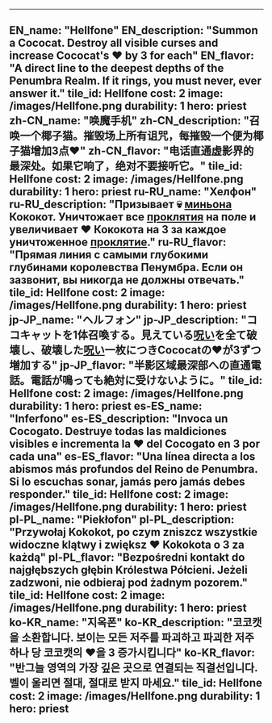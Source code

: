 ---

EN_name: "Hellfone"
EN_description: "Summon a Cococat. Destroy all visible curses and increase Cococat's ❤️ by 3 for each"
EN_flavor: "A direct line to the deepest depths of the Penumbra Realm. If it rings, you must never, ever answer it."
tile_id: Hellfone
cost: 2
image: /images/Hellfone.png
durability: 1
hero: priest
zh-CN_name: "唤魔手机"
zh-CN_description: "召唤一个椰子猫。摧毁场上所有诅咒，每摧毁一个便为椰子猫增加3点❤️"
zh-CN_flavor: "电话直通虚影界的最深处。如果它响了，绝对不要接听它。"
tile_id: Hellfone
cost: 2
image: /images/Hellfone.png
durability: 1
hero: priest
ru-RU_name: "Хелфон"
ru-RU_description: "Призывает 💀 <u>миньона</u> Кококот. Уничтожает все <u>проклятия</u> на поле и увеличивает ❤️ Кококота на 3 за каждое уничтоженное <u>проклятие</u>."
ru-RU_flavor: "Прямая линия с самыми глубокими глубинами королевства Пенумбра. Если он зазвонит, вы никогда не должны отвечать."
tile_id: Hellfone
cost: 2
image: /images/Hellfone.png
durability: 1
hero: priest
jp-JP_name: "ヘルフォン"
jp-JP_description: "ココキャットを1体召喚する。見えている<u>呪い</u>を全て破壊し、破壊した<u>呪い</u>一枚につきCococatの❤️が3ずつ増加する"
jp-JP_flavor: "半影区域最深部への直通電話。電話が鳴っても絶対に受けないように。"
tile_id: Hellfone
cost: 2
image: /images/Hellfone.png
durability: 1
hero: priest
es-ES_name: "Inferfono"
es-ES_description: "Invoca un Cocogato. Destruye todas las maldiciones visibles e incrementa la ❤️ del Cocogato en 3 por cada una"
es-ES_flavor: "Una línea directa a los abismos más profundos del Reino de Penumbra. Si lo escuchas sonar, jamás pero jamás debes responder."
tile_id: Hellfone
cost: 2
image: /images/Hellfone.png
durability: 1
hero: priest
pl-PL_name: "Piekłofon"
pl-PL_description: "Przywołaj Kokokot, po czym zniszcz wszystkie widoczne klątwy i zwiększ ❤️ Kokokota o 3 za każdą"
pl-PL_flavor: "Bezpośredni kontakt do najgłębszych głębin Królestwa Półcieni. Jeżeli zadzwoni, nie odbieraj pod żadnym pozorem."
tile_id: Hellfone
cost: 2
image: /images/Hellfone.png
durability: 1
hero: priest
ko-KR_name: "지옥폰"
ko-KR_description: "코코캣을 소환합니다. 보이는 모든 저주를 파괴하고 파괴한 저주 하나 당 코코캣의 ❤️을 3 증가시킵니다"
ko-KR_flavor: "반그늘 영역의 가장 깊은 곳으로 연결되는 직결선입니다. 벨이 울리면 절대, 절대로 받지 마세요."
tile_id: Hellfone
cost: 2
image: /images/Hellfone.png
durability: 1
hero: priest
---